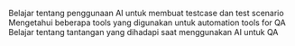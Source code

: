 Belajar tentang penggunaan AI untuk membuat testcase dan test scenario
Mengetahui beberapa tools yang digunakan untuk automation tools for QA
Belajar tentang tantangan yang dihadapi saat menggunakan AI untuk QA
